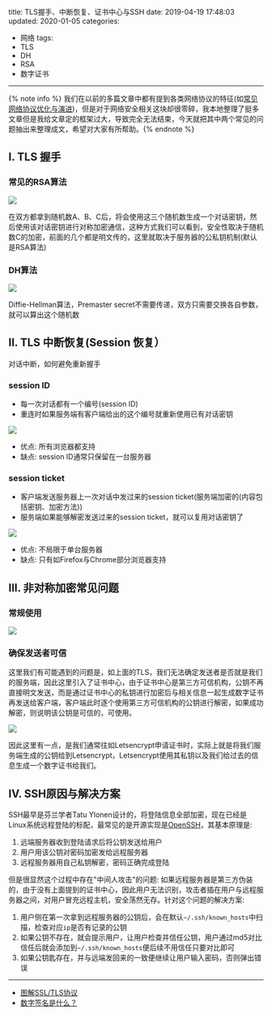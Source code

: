 title: TLS握手、中断恢复、证书中心与SSH
date: 2019-04-19 17:48:03
updated: 2020-01-05
categories:
- 网络
tags:
- TLS
- DH
- RSA
- 数字证书

---

{% note info %} 我们在以前的多篇文章中都有提到各类网络协议的特征(如[常见网络协议优化与演进](https://blog.dreamtobe.cn/network_basic/))，但是对于网络安全相关这块却很零碎，我本地整理了挺多文章但是我给文章定的框架过大，导致完全无法结束，今天就把其中两个常见的问题抽出来整理成文，希望对大家有所帮助。{% endnote %}

<!-- more -->

## I. TLS 握手

### 常见的RSA算法

![](/img/tls-cert-1.jpg)

在双方都拿到随机数A、B、C后，将会使用这三个随机数生成一个对话密钥，然后使用该对话密钥进行对称加密通信，这种方式我们可以看到，安全性取决于随机数C的加密，前面的几个都是明文传的，这里就取决于服务器的公私钥机制(默认是RSA算法)

### DH算法

![](/img/tls-cert-2.jpg)

Diffie-Hellman算法，Premaster secret不需要传递，双方只需要交换各自参数，就可以算出这个随机数

## II. TLS 中断恢复(Session 恢复）

对话中断，如何避免重新握手

### session ID

- 每一次对话都有一个编号(session ID)
- 重连时如果服务端有客户端给出的这个编号就重新使用已有对话密钥

![](/img/tls-cert-3.jpg)

- 优点: 所有浏览器都支持
- 缺点: session ID通常只保留在一台服务器

### session ticket

- 客户端发送服务器上一次对话中发过来的session ticket(服务端加密的(内容包括密钥、加密方法))
- 服务端如果能够解密发送过来的session ticket，就可以复用对话密钥了

![](/img/tls-cert-4.jpg)

- 优点: 不局限于单台服务器
- 缺点: 只有如Firefox与Chrome部分浏览器支持

## III. 非对称加密常见问题

### 常规使用

![](/img/tls-cert-5.jpg)

### 确保发送者可信

这里我们有可能遇到的问题是，如上面的TLS，我们无法确定发送者是否就是我们的服务端，因此这里引入了证书中心，由于证书中心是第三方可信机构，公钥不再直接明文发送，而是通过证书中心的私钥进行加密后与相关信息一起生成数字证书再发送给客户端，客户端此时逐个使用第三方可信机构的公钥进行解密，如果成功解密，则说明该公钥是可信的，可使用。

![](/img/tls-cert-6.jpg)

因此这里有一点，是我们通常往如Letsencrypt申请证书时，实际上就是将我们服务端生成的公钥给到Letsencrypt，Letsencrypt使用其私钥以及我们给过去的信息生成一个数字证书给我们。

## IV. SSH原因与解决方案

SSH最早是芬兰学者Tatu Ylonen设计的，将登陆信息全部加密，现在已经是Linux系统远程登陆的标配，最常见的是开源实现是[OpenSSH](http://www.openssh.com/)，其基本原理是:

1. 远端服务器收到登陆请求后将公钥发送给用户
2. 用户用该公钥对密码加密发给远程服务器
3. 远程服务器用自己私钥解密，密码正确完成登陆

但是很显然这个过程中存在"中间人攻击"的问题: 如果远程服务器是第三方伪装的，由于没有上面提到的证书中心，因此用户无法识别，攻击者插在用户与远程服务器之间，对用户冒充远程主机，安全荡然无存。针对这个问题的解决方案:

1. 用户侧在第一次拿到远程服务器的公钥后，会在默认`~/.ssh/known_hosts`中扫描，检查对应`ip`是否有记录的公钥
2. 如果公钥不存在，就会提示用户，让用户检查并信任公钥，用户通过md5对比信任后就会添加到`~/.ssh/known_hosts`便后续不用信任只要对比即可
3. 如果公钥匙存在，并与远端发回来的一致便继续让用户输入密码，否则弹出错误

---

- [图解SSL/TLS协议](http://www.ruanyifeng.com/blog/2014/09/illustration-ssl.html)
- [数字签名是什么？](http://www.ruanyifeng.com/blog/2011/08/what_is_a_digital_signature.html)
